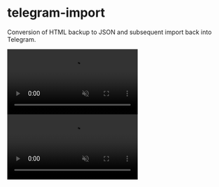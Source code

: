 # telegram-import
Conversion of HTML backup to JSON and subsequent import back into Telegram.

<video src="demo/Original_Optimized.webm" autoplay loop muted playsinline></video>
<video src="demo/Import_Optimized.webm" autoplay loop muted playsinline></video>
